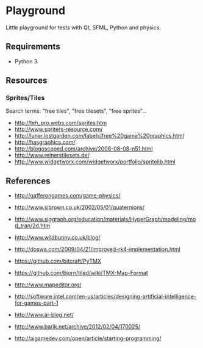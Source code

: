 # Playground

Little playground for tests with Qt, SFML, Python and physics.

## Requirements

- Python 3

## Resources

### Sprites/Tiles

Search terms: "free tiles", "free tilesets", "free sprites"...

- http://teh_pro.webs.com/sprites.htm
- http://www.spriters-resource.com/
- http://lunar.lostgarden.com/labels/free%20game%20graphics.html
- http://hasgraphics.com/
- http://blogoscoped.com/archive/2006-08-08-n51.html
- http://www.reinerstilesets.de/
- http://www.widgetworx.com/widgetworx/portfolio/spritelib.html

## References

- http://gafferongames.com/game-physics/
- http://www.sjbrown.co.uk/2002/05/01/quaternions/
- http://www.siggraph.org/education/materials/HyperGraph/modeling/mod_tran/2d.htm
- http://www.wildbunny.co.uk/blog/
- http://doswa.com/2009/04/21/improved-rk4-implementation.html

- https://github.com/bitcraft/PyTMX
- https://github.com/bjorn/tiled/wiki/TMX-Map-Format
- http://www.mapeditor.org/

- http://software.intel.com/en-us/articles/designing-artificial-intelligence-for-games-part-1
- http://www.ai-blog.net/
- http://www.barik.net/archive/2012/02/04/170025/
- http://aigamedev.com/open/article/starting-programming/